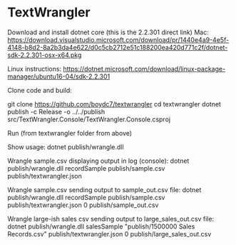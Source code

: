 # TextWrangler

Download and install dotnet core (this is the 2.2.301 direct link)
Mac: <https://download.visualstudio.microsoft.com/download/pr/1440e4a9-4e5f-4148-b8d2-8a2b3da4e622/d0c5cb2712e51c188200ea420d771c2f/dotnet-sdk-2.2.301-osx-x64.pkg>

Linux instructions: <https://dotnet.microsoft.com/download/linux-package-manager/ubuntu16-04/sdk-2.2.301>


Clone code and build:

git clone <https://github.com/boydc7/textwrangler>
cd textwrangler
dotnet publish -c Release -o ../../publish src/TextWrangler.Console/TextWrangler.Console.csproj

Run (from textwrangler folder from above)

Show usage:
dotnet publish/wrangle.dll

Wrangle sample.csv displaying output in log (console):
dotnet publish/wrangle.dll recordSample publish/sample.csv publish/textwrangler.json

Wrangle sample.csv sending output to sample_out.csv file:
dotnet publish/wrangle.dll recordSample publish/sample.csv publish/textwrangler.json 0 publish/sample_out.csv

Wrangle large-ish sales csv sending output to large_sales_out.csv file:
dotnet publish/wrangle.dll salesSample "publish/1500000 Sales Records.csv" publish/textwrangler.json 0 publish/large_sales_out.csv
